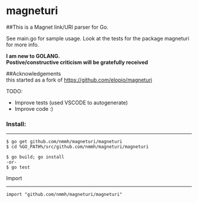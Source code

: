 # magneturi
##This is a Magnet link/URI parser for Go.

See main.go for sample usage.
Look at the tests for the package magneturi for more info.

**I am new to GOLANG.**  
**Postive/constructive criticism will be gratefully received**

##Acknowledgements  
this started as a fork of 
https://github.com/elopio/magneturi

TODO:
* Improve tests (used VSCODE to autogenerate)
* Improve code :)

### Install:  
____________
```
$ go get github.com/nmmh/magneturi/magneturi 
$ cd %GO_PATH%/src/github.com/nmmh/magneturi/magneturi

$ go build; go install
-or-
$ go test
```

Import 
____________
```
import "github.com/nmmh/magneturi/magneturi"
```